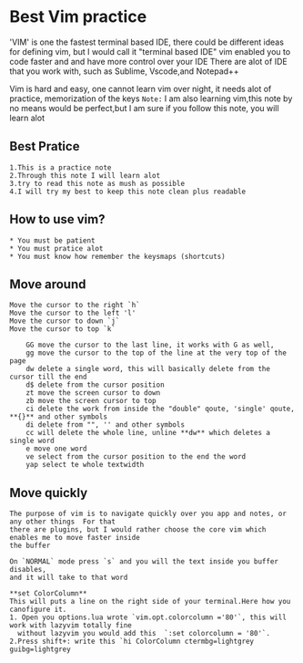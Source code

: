 # Best Vim practice

'VIM' is one the fastest terminal based IDE, there could be different ideas for defining vim, but 
I would call it "terminal based IDE" vim enabled you to code faster and and have more control over 
your IDE  There are alot of IDE that you work with, such as Sublime, Vscode,and Notepad++ 

Vim is hard and easy, one cannot learn vim over night, it needs alot of practice, memorization of 
the keys 
`Note:` I am also learning vim,this note by no means would be perfect,but I am sure if you follow this note, you will learn alot  


## Best Pratice
    1.This is a practice note
    2.Through this note I will learn alot 
    3.try to read this note as mush as possible 
    4.I will try my best to keep this note clean plus readable
## How to use vim?
    * You must be patient 
    * You must pratice alot
    * You must know how remember the keysmaps (shortcuts)
## Move around
    Move the cursor to the right `h`
    Move the cursor to the left 'l'
    Move the cursor to down `j`
    Move the cursor to top `k`
```
    GG move the cursor to the last line, it works with G as well,
    gg move the cursor to the top of the line at the very top of the page  
    dw delete a single word, this will basically delete from the cursor till the end
    d$ delete from the cursor position
    zt move the screen cursor to down
    zb move the screen cursor to top
    ci delete the work from inside the "double" qoute, 'single' qoute, **{}** and other symbols
    di delete from "", '' and other symbols
    cc will delete the whole line, unline **dw** which deletes a single word
    e move one word 
    ve select from the cursor position to the end the word
    yap select te whole textwidth 
```
## Move quickly
    The purpose of vim is to navigate quickly over you app and notes, or any other things  For that
    there are plugins, but I would rather choose the core vim which enables me to move faster inside
    the buffer  

    On `NORMAL` mode press `s` and you will the text inside you buffer disables, 
    and it will take to that word  

    **set ColorColumn**
    This will puts a line on the right side of your terminal.Here how you canofigure it.
    1. Open you options.lua wrote `vim.opt.colorcolumn ='80'`, this will work with lazyvim totally fine
      without lazyvim you would add this  `:set colorcolumn = '80'`.
    2.Press shift+: write this `hi ColorColumn ctermbg=lightgrey guibg=lightgrey








